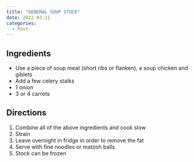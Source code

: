 ```yaml
---
title: "GENERAL SOUP STOCK"
date: 2022-03-21
categories:
  - Post
---
```


## Ingredients
- Use a piece of soup meat (short ribs or flanken), a soup chicken and giblets
- Add a few celery stalks
- 1 onion
- 3 or 4 carrots

## Directions
1. Combine all of the above ingredients and cook slow
2. Strain
3. Leave overnight in fridge in order to remove the fat
4. Serve with fine noodles or matzoh balls.
5. Stock can be frozen
